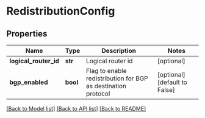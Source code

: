 # RedistributionConfig

## Properties
Name | Type | Description | Notes
------------ | ------------- | ------------- | -------------
**logical_router_id** | **str** | Logical router id | [optional] 
**bgp_enabled** | **bool** | Flag to enable redistribution for BGP as destination protocol | [optional] [default to False]

[[Back to Model list]](../README.md#documentation-for-models) [[Back to API list]](../README.md#documentation-for-api-endpoints) [[Back to README]](../README.md)

